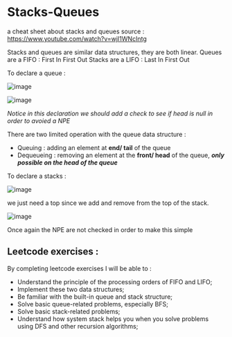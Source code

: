 # Stacks-Queues
a cheat sheet about stacks and queues 
source : https://www.youtube.com/watch?v=wjI1WNcIntg


Stacks and queues are similar data structures, they are both linear. 
Queues are a FIFO : First In First Out
Stacks are a LIFO : Last In First Out

To declare a queue : 

![image](https://user-images.githubusercontent.com/42012627/183361105-dbf8d688-c68f-45ba-8388-af3ffd61f852.png)

![image](https://user-images.githubusercontent.com/42012627/183361187-1382b59b-1fc7-419b-8438-a6191fd688eb.png)

*Notice in this declaration we should add a check to see if head is null in order to avoied a NPE*

There are two limited operation with the queue data structure :
* Queuing : adding an element at **end/ tail** of the queue 
* Dequeueing : removing an element at the **front/ head** of the queue, ***only possible on the head of the queue***


To declare a stacks : 

![image](https://user-images.githubusercontent.com/42012627/183361425-2262c6ec-1f54-42cd-8645-4f05d43db026.png)

we just need a top since we add and remove from the top of the stack. 

![image](https://user-images.githubusercontent.com/42012627/183361947-3ab135cf-3f51-4e06-bb30-aed10cef80a6.png)

Once again the NPE are not checked in order to make this simple 


## Leetcode exercises :
By completing leetcode exercises I will be able to : 
* Understand the principle of the processing orders of FIFO and LIFO;
* Implement these two data structures;
* Be familiar with the built-in queue and stack structure;
* Solve basic queue-related problems, especially BFS;
* Solve basic stack-related problems;
* Understand how system stack helps you when you solve problems using DFS and other recursion algorithms;


